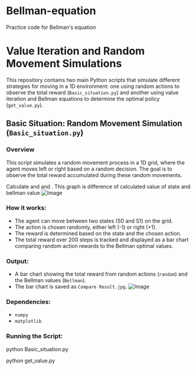 # Bellman-equation
Practice code for Bellman's equation
# Value Iteration and Random Movement Simulations

This repository contains two main Python scripts that simulate different strategies for moving in a 1D environment: one using random actions to observe the total reward (`Basic_situation.py`) and another using value iteration and Bellman equations to determine the optimal policy (`get_value.py`).

## Basic Situation: Random Movement Simulation (`Basic_situation.py`)

### Overview
This script simulates a random movement process in a 1D grid, where the agent moves left or right based on a random decision. The goal is to observe the total reward accumulated during these random movements.

Calculate <state value function > and <Action value function> and <Bellman equation>.
This graph is difference of calculated value of state and bellman value
![Image](https://github.com/user-attachments/assets/8b243bf3-ad5b-46b2-bd86-cb8adf734465)
### How it works:
- The agent can move between two states (S0 and S1) on the grid.
- The action is chosen randomly, either left (-1) or right (+1).
- The reward is determined based on the state and the chosen action.
- The total reward over 200 steps is tracked and displayed as a bar chart comparing random action rewards to the Bellman optimal values.

### Output:
- A bar chart showing the total reward from random actions (`random`) and the Bellman values (`Bellman`).
- The bar chart is saved as `Compare Result.jpg`.
![Image](https://github.com/user-attachments/assets/5f902278-8226-48d4-bc5f-c1fe854a6251)
### Dependencies:
- `numpy`
- `matplotlib`

### Running the Script:

python Basic_situation.py

python get_value.py
